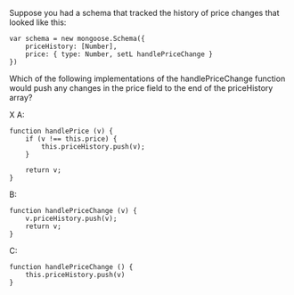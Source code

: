 Suppose you had a schema that tracked the history of price changes that looked like this:

```
var schema = new mongoose.Schema({
	priceHistory: [Number],
	price: { type: Number, setL handlePriceChange }
})
```

Which of the following implementations of the handlePriceChange function would push any changes in the price field to the end of the priceHistory array?

X A:
```
function handlePrice (v) {
	if (v !== this.price) {
		this.priceHistory.push(v);
	}

	return v;
}
```

B:
```
function handlePriceChange (v) {
	v.priceHistory.push(v);
	return v;
}
```

C:
```
function handlePriceChange () {
	this.priceHistory.push(v)
}
```
